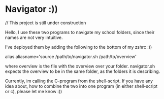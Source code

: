# Navigator :))

// This project is still under construction

Hello, I use these two programs to navigate my school folders, since
their names are not very intuitive.

I've deployed them by adding the following to the bottom of my zshrc :))

alias aliasname='source /path/to/navigator.sh /path/to/overview'

where overview is the file with the overview over your folder.
navigator.sh expects the overview to be in the same folder, as the folders it is describing.

Currently, im calling the C-program from the shell-script. If you have any idea about,
how to combine the two into one program (in either shell-script or c), please let me know :))
